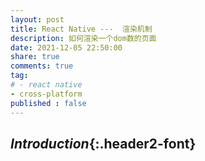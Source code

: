 ```yaml
---
layout: post
title: React Native ---  渲染机制
description: 如何渲染一个dom数的页面
date: 2021-12-05 22:50:00
share: true
comments: true
tag:
# - react native
- cross-platform
published : false 
---
```

## *Introduction*{:.header2-font}